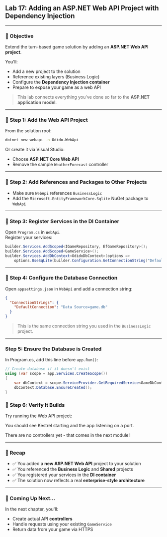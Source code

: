 ## Lab 17: Adding an ASP.NET Web API Project with Dependency Injection

---

### 🎯 Objective

Extend the turn-based game solution by adding an **ASP.NET Web API project**.

You'll:
- Add a new project to the solution
- Reference existing layers (Business Logic)
- Configure the **Dependency Injection container**
- Prepare to expose your game as a web API

> This lab connects everything you've done so far to the **ASP.NET application model**.

---

### 🧱 Step 1: Add the Web API Project

From the solution root:

```bash
dotnet new webapi -n Odido.WebApi
```

Or create it via Visual Studio:
- Choose **ASP.NET Core Web API**
- Remove the sample `WeatherForecast` controller

---

### 🔗 Step 2: Add References and Packages to Other Projects

- Make sure `WebApi` references `BusinessLogic`
- Add the `Microsoft.EntityFrameworkCore.Sqlite` NuGet package to `WebApi`

---

### 🧰 Step 3: Register Services in the DI Container

Open `Program.cs` in `WebApi`.  
Register your services:

```csharp
builder.Services.AddScoped<IGameRepository, EfGameRepository>();
builder.Services.AddScoped<GameService>();
builder.Services.AddDbContext<OdidoDbContext>(options =>
    options.UseSqLite(builder.Configuration.GetConnectionString("DefaultConnection")));
```

---

### 🔑 Step 4: Configure the Database Connection

Open `appsettings.json` in `WebApi` and add a connection string:

```json
{
  "ConnectionStrings": {
    "DefaultConnection": "Data Source=game.db"
  }
}
```

> This is the same connection string you used in the `BusinessLogic` project.

---

### Step 5: Ensure the Database is Created

In Program.cs, add this line before `app.Run()`:

```csharp
// Create database if it doesn't exist
using (var scope = app.Services.CreateScope())
{
    var dbContext = scope.ServiceProvider.GetRequiredService<GameDbContext>();
    dbContext.Database.EnsureCreated();
}
```

### 🧪 Step 6: Verify It Builds

Try running the Web API project:

You should see Kestrel starting and the app listening on a port.

There are no controllers yet - that comes in the next module!

---

### 🧠 Recap

- ✅ You added a **new ASP.NET Web API** project to your solution
- ✅ You referenced the **Business Logic** and **Shared** projects
- ✅ You registered your services in the **DI container**
- ✅ The solution now reflects a real **enterprise-style architecture**

---

### 🚀 Coming Up Next...

In the next chapter, you'll:

- Create actual API **controllers**
- Handle requests using your existing `GameService`
- Return data from your game via HTTPS
